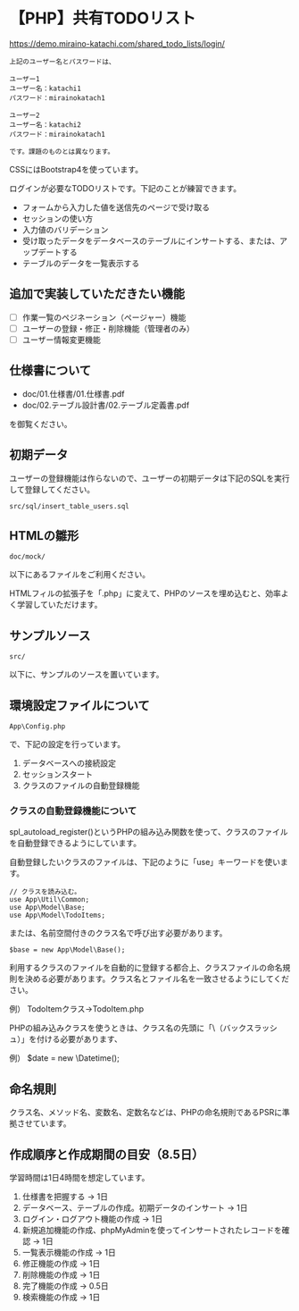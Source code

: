 # 【PHP】共有TODOリスト

https://demo.miraino-katachi.com/shared_todo_lists/login/

```
上記のユーザー名とパスワードは、

ユーザー1
ユーザー名：katachi1
パスワード：mirainokatach1

ユーザー2
ユーザー名：katachi2
パスワード：mirainokatach1

です。課題のものとは異なります。
```

CSSにはBootstrap4を使っています。

ログインが必要なTODOリストです。下記のことが練習できます。
- フォームから入力した値を送信先のページで受け取る
- セッションの使い方
- 入力値のバリデーション
- 受け取ったデータをデータベースのテーブルにインサートする、または、アップデートする
- テーブルのデータを一覧表示する

## 追加で実装していただきたい機能
- [ ] 作業一覧のペジネーション（ページャー）機能
- [ ] ユーザーの登録・修正・削除機能（管理者のみ）
- [ ] ユーザー情報変更機能

## 仕様書について
- doc/01.仕様書/01.仕様書.pdf
- doc/02.テーブル設計書/02.テーブル定義書.pdf

を御覧ください。

## 初期データ
ユーザーの登録機能は作らないので、ユーザーの初期データは下記のSQLを実行して登録してください。
```
src/sql/insert_table_users.sql
```

## HTMLの雛形
```
doc/mock/
```
以下にあるファイルをご利用ください。

HTMLフィルの拡張子を「.php」に変えて、PHPのソースを埋め込むと、効率よく学習していただけます。

## サンプルソース
```
src/
```
以下に、サンプルのソースを置いています。

## 環境設定ファイルについて
```
App\Config.php
```
で、下記の設定を行っています。

1. データベースへの接続設定
2. セッションスタート
3. クラスのファイルの自動登録機能

### クラスの自動登録機能について

spl_autoload_register()というPHPの組み込み関数を使って、クラスのファイルを自動登録できるようにしています。

自動登録したいクラスのファイルは、下記のように「use」キーワードを使います。
```
// クラスを読み込む。
use App\Util\Common;
use App\Model\Base;
use App\Model\TodoItems;
```

または、名前空間付きのクラス名で呼び出す必要があります。

```
$base = new App\Model\Base();
```

利用するクラスのファイルを自動的に登録する都合上、クラスファイルの命名規則を決める必要があります。クラス名とファイル名を一致させるようにしてください。

例）
TodoItemクラス→TodoItem.php

PHPの組み込みクラスを使うときは、クラス名の先頭に「\（バックスラッシュ）」を付ける必要があります、

例）
$date = new \Datetime();


## 命名規則
クラス名、メソッド名、変数名、定数名などは、PHPの命名規則であるPSRに準拠させています。


## 作成順序と作成期間の目安（8.5日）

学習時間は1日4時間を想定しています。

1. 仕様書を把握する → 1日
2. データベース、テーブルの作成。初期データのインサート → 1日
3. ログイン・ログアウト機能の作成 → 1日
4. 新規追加機能の作成、phpMyAdminを使ってインサートされたレコードを確認 → 1日
5. 一覧表示機能の作成 → 1日
6. 修正機能の作成 → 1日
7. 削除機能の作成 → 1日
8. 完了機能の作成 → 0.5日
9. 検索機能の作成 → 1日

